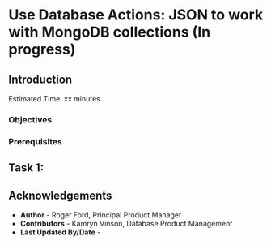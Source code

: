 # Use Database Actions: JSON to work with MongoDB collections (In progress)

## Introduction

Estimated Time: xx minutes

### Objectives

### Prerequisites

## Task 1:

## Acknowledgements

- **Author** - Roger Ford, Principal Product Manager
- **Contributors** - Kamryn Vinson, Database Product Management
- **Last Updated By/Date** - 


